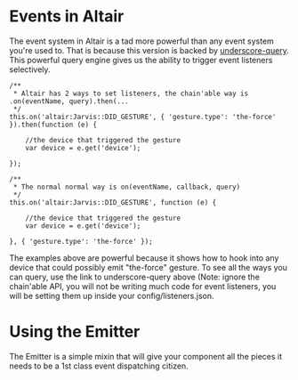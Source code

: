 Events in Altair
===

The event system in Altair is a tad more powerful than any event system you're used to. That is because this version
is backed by [underscore-query](https://github.com/davidgtonge/underscore-query). This powerful query engine gives us
the ability to trigger event listeners selectively.

    /**
     * Altair has 2 ways to set listeners, the chain'able way is .on(eventName, query).then(...
     */
    this.on('altair:Jarvis::DID_GESTURE', { 'gesture.type': 'the-force' }).then(function (e) {

        //the device that triggered the gesture
        var device = e.get('device');

    });

    /**
     * The normal normal way is on(eventName, callback, query)
     */
    this.on('altair:Jarvis::DID_GESTURE', function (e) {

        //the device that triggered the gesture
        var device = e.get('device');

    }, { 'gesture.type': 'the-force' });


The examples above are powerful because it shows how to hook into any device that could possibly emit "the-force" gesture.
To see all the ways you can query, use the link to underscore-query above (Note: ignore the chain'able API, you will not
be writing much code for event listeners, you will be setting them up inside your config/listeners.json.

Using the Emitter
==

The Emitter is a simple mixin that will give your component all the pieces it needs to be a 1st class event dispatching
citizen.

